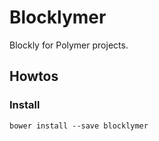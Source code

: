 # Blocklymer

Blockly for Polymer projects.

## Howtos

### Install

`bower install --save blocklymer`
